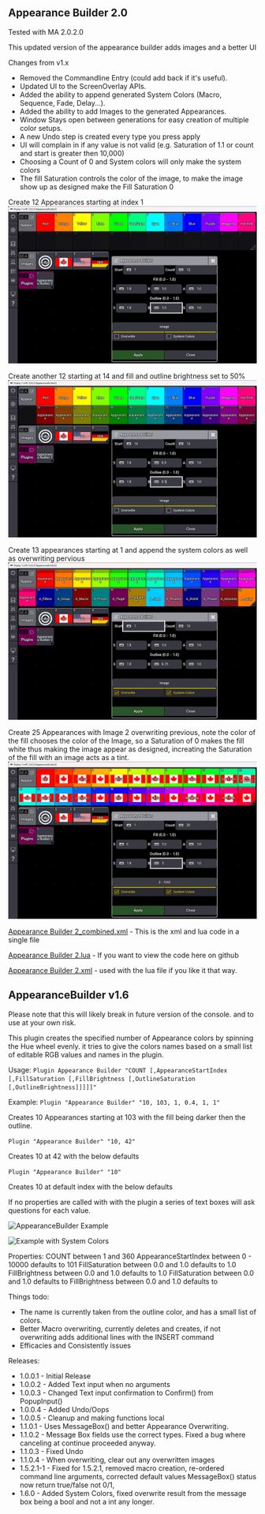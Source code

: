 ## Appearance Builder 2.0
Tested with MA 2.0.2.0

This updated version of the appearance builder adds images and a better UI

Changes from v1.x
- Removed the Commandline Entry (could add back if it's useful).
- Updated UI to the ScreenOverlay APIs.
- Added the ability to append generated System Colors (Macro, Sequence, Fade, Delay...).
- Added the ability to add Images to the generated Appearances.
- Window Stays open between generations for easy creation of multiple color setups.
- A new Undo step is created every type you press apply
- UI will complain in if any value is not valid (e.g. Saturation of 1.1 or count and start is greater then 10,000)
- Choosing a Count of 0 and System colors will only make the system colors
- The fill Saturation controls the color of the image, to make the image show up as designed make the Fill Saturation 0


Create 12 Appearances starting at index 1
![AppearanceBuilder Example](https://github.com/hossimo/GMA3Plugins/blob/master/Images/AppearanceBuilder2-simple1.png)

Create another 12 starting at 14 and fill and outline brightness set to 50%
![AppearanceBuilder Example](https://github.com/hossimo/GMA3Plugins/blob/master/Images/AppearanceBuilder2-simple2.png)

Create 13 appearances starting at 1 and append the system colors as well as overwriting pervious
![AppearanceBuilder Example](https://github.com/hossimo/GMA3Plugins/blob/master/Images/AppearanceBuilder2-system.png)


Create 25 Appearances with Image 2 overwriting previous, note the color of the fill chooses the color of the Image, so a Saturation of 0 makes the fill white thus making the image appear as designed, increating the Saturation of the fill with an image acts as a tint.
![AppearanceBuilder Example](https://github.com/hossimo/GMA3Plugins/blob/master/Images/AppearanceBuilder2-images.png)


[Appearance Builder 2_combined.xml](https://github.com/hossimo/GMA3Plugins/blob/master/grandMA3/shared/resource/lib_plugins/Appearance%20Builder%202_combined.xml) - This is the xml and lua code in a single file

[Appearance Builder 2.lua](https://github.com/hossimo/GMA3Plugins/blob/master/grandMA3/shared/resource/lib_plugins/Appearance%20Builder%202.lua) - If you want to view the code here on github

[Appearance Builder 2.xml](https://github.com/hossimo/GMA3Plugins/blob/master/grandMA3/shared/resource/lib_plugins/Appearance%20Builder%202.xml) - used with the lua file if you like it that way.




## AppearanceBuilder v1.6

Please note that this will likely break in future version of the console. and to use at your own risk.

This plugin creates the specified number of Appearance colors by spinning the Hue wheel evenly. it tries to give the colors names based on a small list of editable RGB values and names in the plugin.

Usage:
`Plugin Appearance Builder "COUNT [,AppearanceStartIndex [,FillSaturation [,FillBrightness [,OutlineSaturation [,OutlineBrightness]]]]]"`

Example:
`Plugin "Appearance Builder" "10, 103, 1, 0.4, 1, 1"`

Creates 10 Appearances starting at 103 with the fill being darker then the outline.

`Plugin "Appearance Builder" "10, 42"`

Creates 10 at 42 with the below defaults

`Plugin "Appearance Builder" "10"`

Creates 10 at default index with the below defaults

If no properties are called with with the plugin a series of text boxes will ask questions for each value.

![AppearanceBuilder Example](https://github.com/hossimo/GMA3Plugins/blob/master/Images/AppearanceBuilderExample.png)

![Example with System Colors](https://github.com/hossimo/GMA3Plugins/assets/1986602/14408603-6d62-41ea-9847-5fee3b1454b4)

Properties:
COUNT                between  1 and 360
AppearanceStartIndex between 0 - 10000 defaults to 101
FillSaturation       between 0.0 and 1.0 defaults to 1.0
FillBrightness       between 0.0 and 1.0 defaults to 1.0
FillSaturation       between 0.0 and 1.0 defaults to <FillSaturation>
FillBrightness       between 0.0 and 1.0 defaults to <FillBrightness>

Things todo:
- The name is currently taken from the outline color, and has a small list of colors.
- Better Macro overwriting, currently deletes and creates, if not overwriting adds additional lines with the INSERT command
- Efficacies and Consistently issues

Releases:
- 1.0.0.1 - Initial Release
- 1.0.0.2 - Added Text input when no arguments
- 1.0.0.3 - Changed Text input confirmation to Confirm() from PopupInput()
- 1.0.0.4 - Added Undo/Oops
- 1.0.0.5 - Cleanup and making functions local
- 1.1.0.1 - Uses MessageBox() and better Appearance Overwriting.
- 1.1.0.2 - Message Box fields use the correct types. Fixed a bug where canceling at continue proceeded anyway.
- 1.1.0.3 - Fixed Undo
- 1.1.0.4 - When overwriting, clear out any overwritten images
- 1.5.2.1-1 - Fixed for 1.5.2.1, removed macro creation, re-ordered command line arguments, corrected default values MessageBox() status now return true/false not 0/1,
- 1.6.0 - Added System Colors, fixed overwrite result from the message box being a bool and not a int any longer.
